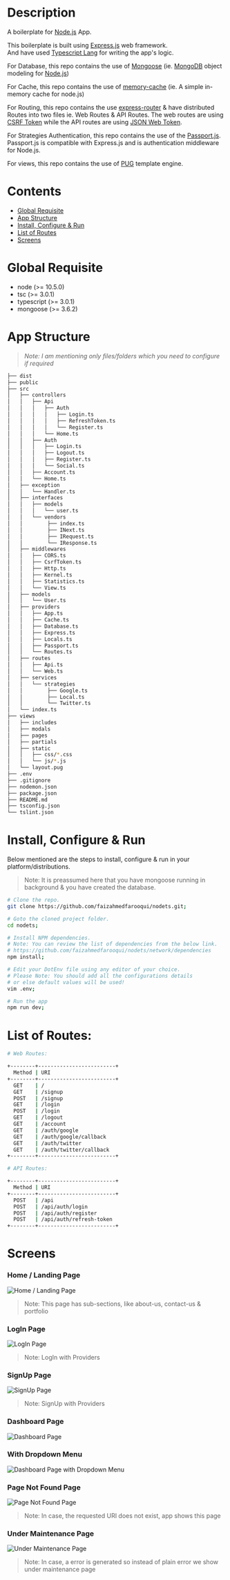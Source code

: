 # Description

A boilerplate for [Node.js](https://nodejs.org/en) App.

This boilerplate is built using [Express.js](https://expressjs.com/) web framework. <br />
And have used [Typescript Lang](https://www.typescriptlang.org/) for writing the app's logic.

For Database, this repo contains the use of [Mongoose](https://mongoosejs.com/) (ie. [MongoDB](https://www.mongodb.com/) object modeling for [Node.js](https://nodejs.org/en/))

For Cache, this repo contains the use of [memory-cache](https://github.com/ptarjan/node-cache#readme) (ie. A simple in-memory cache for node.js)

For Routing, this repo contains the use [express-router](https://expressjs.com/en/guide/routing.html) & have distributed Routes into two files ie. Web Routes & API Routes. The web routes are using [CSRF Token](https://github.com/krakenjs/lusca) while the API routes are using [JSON Web Token](https://github.com/auth0/express-jwt).

For Strategies Authentication, this repo contains the use of the [Passport.js](https://github.com/jaredhanson/passport). Passport.js is compatible with Express.js and is authentication middleware for Node.js.

For views, this repo contains the use of [PUG](https://github.com/pugjs/pug) template engine.

# Contents

* [Global Requisite](#global-requisite)
* [App Structure](#app-structure)
* [Install, Configure & Run](#install-configure--run)
* [List of Routes](#list-of-routes)
* [Screens](#screens)

# Global Requisite

* node (>= 10.5.0)
* tsc (>= 3.0.1)
* typescript (>= 3.0.1)
* mongoose (>= 3.6.2)

# App Structure

> _Note: I am mentioning only files/folders which you need to configure if required_

```bash
├── dist
├── public
├── src
│   ├── controllers
│   │   ├── Api
│   │   │   ├── Auth
│   │   │   │   ├── Login.ts
│   │   │   │   ├── RefreshToken.ts
│   │   │   │   └── Register.ts
│   │   │   └── Home.ts
│   │   ├── Auth
│   │   │   ├── Login.ts
│   │   │   ├── Logout.ts
│   │   │   ├── Register.ts
│   │   │   └── Social.ts
│   │   ├── Account.ts
│   │   └── Home.ts
│   ├── exception
│   │   └── Handler.ts
│   ├── interfaces
│   │   ├── models
│   │   │   └── user.ts
│   │   └── vendors
│   │        ├── index.ts
│   │        ├── INext.ts
│   │        ├── IRequest.ts
│   │        └── IResponse.ts
│   ├── middlewares
│   │   ├── CORS.ts
│   │   ├── CsrfToken.ts
│   │   ├── Http.ts
│   │   ├── Kernel.ts
│   │   ├── Statistics.ts
│   │   └── View.ts
│   ├── models
│   │   └── User.ts
│   ├── providers
│   │   ├── App.ts
│   │   ├── Cache.ts
│   │   ├── Database.ts
│   │   ├── Express.ts
│   │   ├── Locals.ts
│   │   ├── Passport.ts
│   │   └── Routes.ts
│   ├── routes
│   │   ├── Api.ts
│   │   └── Web.ts
│   ├── services
│   │   └── strategies
│   │        ├── Google.ts
│   │        ├── Local.ts
│   │        └── Twitter.ts
│   └── index.ts
├── views
│   ├── includes
│   ├── modals
│   ├── pages
│   ├── partials
│   ├── static
│   │   ├── css/*.css
│   │   └── js/*.js
│   └── layout.pug
├── .env
├── .gitignore
├── nodemon.json
├── package.json
├── README.md
├── tsconfig.json
└── tslint.json
```

# Install, Configure & Run

Below mentioned are the steps to install, configure & run in your platform/distributions.

> Note: It is preassumed here that you have mongoose running in background & you have created the database.

```bash
# Clone the repo.
git clone https://github.com/faizahmedfarooqui/nodets.git;

# Goto the cloned project folder.
cd nodets;

# Install NPM dependencies.
# Note: You can review the list of dependencies from the below link.
# https://github.com/faizahmedfarooqui/nodets/network/dependencies
npm install;

# Edit your DotEnv file using any editor of your choice.
# Please Note: You should add all the configurations details
# or else default values will be used!
vim .env;

# Run the app
npm run dev;
```

# List of Routes:

```sh
# Web Routes:

+--------+-------------------------+
  Method | URI
+--------+-------------------------+
  GET    | /
  GET    | /signup
  POST   | /signup
  GET    | /login
  POST   | /login
  GET    | /logout
  GET    | /account
  GET    | /auth/google
  GET    | /auth/google/callback
  GET    | /auth/twitter
  GET    | /auth/twitter/callback
+--------+-------------------------+

# API Routes:

+--------+-------------------------+
  Method | URI
+--------+-------------------------+
  POST   | /api
  POST   | /api/auth/login
  POST   | /api/auth/register
  POST   | /api/auth/refresh-token
+--------+-------------------------+
```

# Screens

### Home / Landing Page

![Home / Landing Page](/screens/Home.png)
> Note: This page has sub-sections, like about-us, contact-us & portfolio

### LogIn Page

![LogIn Page](/screens/Login.png)
> Note: LogIn with Providers

### SignUp Page

![SignUp Page](/screens/SignUp.png)
> Note: SignUp with Providers

### Dashboard Page

![Dashboard Page](/screens/Dashboard.png)

### With Dropdown Menu

![Dashboard Page with Dropdown Menu](/screens/DashboardWithDropdown.png)

### Page Not Found Page

![Page Not Found Page](/screens/PageNotFound.png)
> Note: In case, the requested URI does not exist, app shows this page

### Under Maintenance Page

![Under Maintenance Page](/screens/UnderMaintenance.png)
> Note: In case, a error is generated so instead of plain error we show under maintenance page
